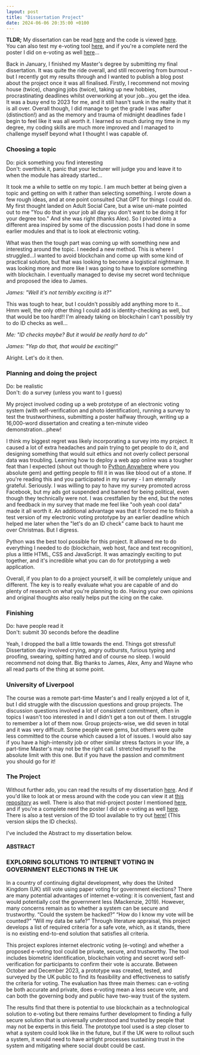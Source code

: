 ```yaml
---
layout: post
title: "Dissertation Project"
date: 2024-06-06 20:35:00 +0100
---
```



**TLDR;** My dissertation can be read [here](https://github.com/cheylea/selfverification-evoting/blob/main/dissertation_files/Hopkinson_Cheylea_Dissertation_redacted.pdf) and the code is viewed [here](https://github.com/cheylea/selfverification-evoting).  
You can also test my e-voting tool [here,](https://selfverificationelectronicvotingtool-che159250.pythonanywhere.com/) and if you're a complete nerd the poster I did on e-voting as well [here](https://github.com/cheylea/selfverification-evoting/blob/main/dissertation_files/Exploring%20Solutions%20to%20Internet%20Voting-%20Poster.pdf)...  

Back in January, I finished my Master's degree by submitting my final dissertation. It was quite the ride overall, and still recovering from burnout - but I recently got my results through and I wanted to publish a blog post about the project once it was all finalised. Firstly, I recommend not moving house (twice), changing jobs (twice), taking up new hobbies, procrastinating deadlines whilst overworking at your job...you get the idea. It was a busy end to 2023 for me, and it still hasn't sunk in the reality that it is all over. Overall though, I did manage to get the grade I was after (distinction!) and as the memory and trauma of midnight deadlines fade I begin to feel like it was all worth it. I learned so much during my time in my degree, my coding skills are much more improved and I managed to challenge myself beyond what I thought I was capable of.

### Choosing a topic

Do: pick something you find interesting  
Don't: overthink it, panic that your lecturer will judge you and leave it to when the module has already started...  
  
It took me a while to settle on my topic. I am much better at being given a topic and getting on with it rather than selecting something. I wrote down a few rough ideas, and at one point consulted Chat GPT for things I could do. My first thought landed on Adult Social Care, but a wise uni-mate pointed out to me "You do that in your job all day you don't want to be doing it for your degree too." And she was right (thanks Alex). So I pivoted into a different area inspired by some of the discussion posts I had done in some earlier modules and that is to look at electronic voting.  
  
What was then the tough part was coming up with something new and interesting around the topic. I needed a new method. This is where I struggled...I wanted to avoid blockchain and come up with some kind of practical solution, but that was looking to become a logistical nightmare. It was looking more and more like I was going to have to explore something with blockchain. I eventually managed to devise my secret word technique and proposed the idea to James.  
  
_James: "Well it's not terribly exciting is it?"_  
  
This was tough to hear, but I couldn't possibly add anything more to it... Hmm well, the only other thing I could add is identity-checking as well, but that would be too hard!! I'm already taking on blockchain I can't possibly try to do ID checks as well...  
  
_Me: "ID checks maybe? But it would be really hard to do"_  
  
_James: "Yep do that, that would be exciting!"_  
  
Alright. Let's do it then.  

### Planning and doing the project

Do: be realistic  
Don't: do a survey (unless you want to I guess)  
  
My project involved coding up a web prototype of an electronic voting system (with self-verification and photo identification), running a survey to test the trustworthiness, submitting a poster halfway through, writing up a 16,000-word dissertation and creating a ten-minute video demonstration...phew!  
  
I think my biggest regret was likely incorporating a survey into my project. It caused a lot of extra headaches and pain trying to get people to do it, and designing something that would suit ethics and not overly collect personal data was troubling. Learning how to deploy a web app online was a tougher feat than I expected (shout out though to [Python Anywhere](https://www.pythonanywhere.com/) where you absolute gem) and getting people to fill it in was like blood out of a stone. If you're reading this and you participated in my survey - I am eternally grateful. Seriously. I was willing to pay to have my survey promoted across Facebook, but my ads got suspended and banned for being political, even though they technically were not. I was crestfallen by the end, but the notes and feedback in my survey that made me feel like "ooh yeah cool data" made it all worth it. An additional advantage was that it forced me to finish a test version of my electronic voting prototype by an earlier deadline which helped me later when the "let's do an ID check" came back to haunt me over Christmas. But I digress.  
  
Python was the best tool possible for this project. It allowed me to do everything I needed to do (blockchain, web host, face and text recognition), plus a little HTML, CSS and JavaScript. It was amazingly exciting to put together, and it's incredible what you can do for prototyping a web application.  
  
Overall, if you plan to do a project yourself, it will be completely unique and different. The key is to really evaluate what you are capable of and do plenty of research on what you're planning to do. Having your own opinions and original thoughts also really helps put the icing on the cake.  

### Finishing

Do: have people read it  
Don't: submit 30 seconds before the deadline  
  
Yeah, I dropped the ball a little towards the end. Things got stressful! Dissertation day involved crying, angry outbursts, furious typing and proofing, swearing, spitting hatred and of course no sleep. I would recommend not doing that. Big thanks to James, Alex, Amy and Wayne who all read parts of the thing at some point.  

### University of Liverpool

The course was a remote part-time Master's and I really enjoyed a lot of it, but I did struggle with the discussion questions and group projects. The discussion questions involved a lot of consistent commitment, often in topics I wasn't too interested in and I didn't get a ton out of them. I struggle to remember a lot of them now. Group projects-wise, we did seven in total and it was very difficult. Some people were gems, but others were quite less committed to the course which caused a lot of issues. I would also say if you have a high-intensity job or other similar stress factors in your life, a part-time Master's may not be the right call. I stretched myself to the absolute limit with this one. But if you have the passion and commitment you should go for it!  

### The Project

Without further ado, you can read the results of my dissertation [here](https://github.com/cheylea/selfverification-evoting/blob/main/dissertation_files/Hopkinson_Cheylea_Dissertation_redacted.pdf). And if you'd like to look at or mess around with the code you can view it at [this repository](https://github.com/cheylea/selfverification-evoting) as well. There is also that mid-project poster I mentioned [here,](https://www.selfverificationelectronicvotingtool.co.uk/) and if you're a complete nerd the poster I did on e-voting as well [here](https://github.com/cheylea/selfverification-evoting/blob/main/dissertation_files/Exploring%20Solutions%20to%20Internet%20Voting-%20Poster.pdf).  
There is also a test version of the ID tool available to try out [here!](https://selfverificationelectronicvotingtool-che159250.pythonanywhere.com/) (This version skips the ID checks).  
  
I've included the Abstract to my dissertation below.

#### ABSTRACT

### EXPLORING SOLUTIONS TO INTERNET VOTING IN GOVERNMENT ELECTIONS IN THE UK

In a country of continuing digital development, why does the United Kingdom (UK) still vote using paper voting for government elections? There are many potential advantages of internet e-voting: it is convenient, fast and would potentially cost the government less (Mackenzie, 2019). However, many concerns remain as to whether a system can be secure and trustworthy. “Could the system be hacked?” “How do I know my vote will be counted?” “Will my data be safe?” Through literature appraisal, this project develops a list of required criteria for a safe vote, which, as it stands, there is no existing end-to-end solution that satisfies all criteria.  
  
This project explores internet electronic voting (e-voting) and whether a proposed e-voting tool could be private, secure, and trustworthy. The tool includes biometric identification, blockchain voting and secret word self-verification for participants to confirm their vote is accurate. Between October and December 2023, a prototype was created, tested, and surveyed by the UK public to find its feasibility and effectiveness to satisfy the criteria for voting. The evaluation has three main themes: can e-voting be both accurate and private, does e-voting mean a less secure vote, and can both the governing body and public have two-way trust of the system.  
  
The results find that there is potential to use blockchain as a technological solution to e-voting but there remains further development to finding a fully secure solution that is universally understood and trusted by people that may not be experts in this field. The prototype tool used is a step closer to what a system could look like in the future, but if the UK were to rollout such a system, it would need to have airtight processes sustaining trust in the system and mitigating where social doubt could be cast.